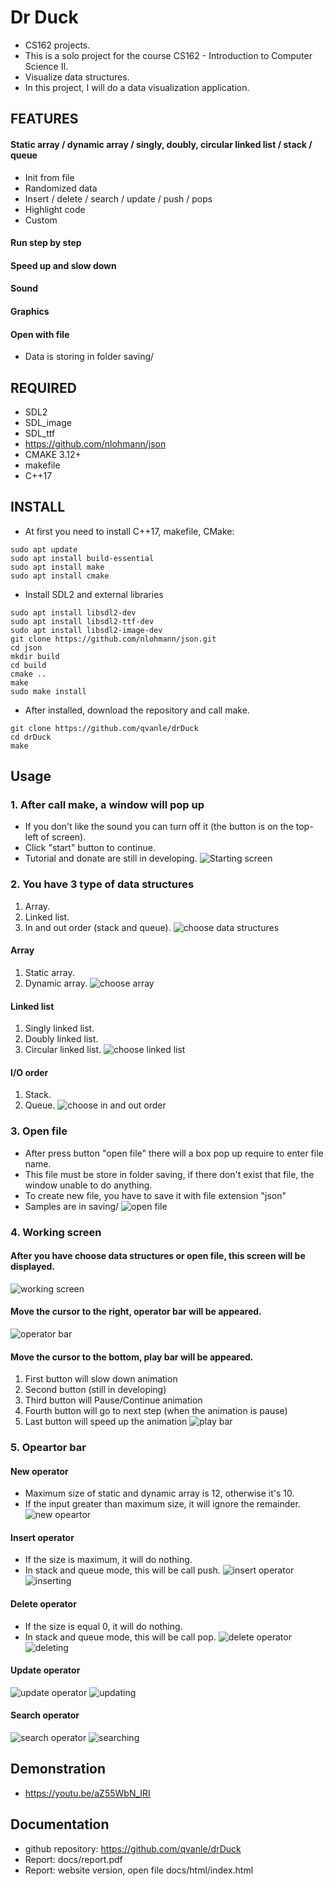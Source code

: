 # Dr Duck
- CS162 projects.
- This is a solo project for the course CS162 - Introduction to Computer Science II.
- Visualize data structures.
- In this project, I will do a data visualization application.
## FEATURES 
#### Static array / dynamic array / singly, doubly, circular linked list / stack / queue
- Init from file
- Randomized data
- Insert / delete / search / update / push / pops
- Highlight code
- Custom
#### Run step by step
#### Speed up and slow down
#### Sound 
#### Graphics
#### Open with file 
- Data is storing in folder saving/
## REQUIRED
- SDL2
- SDL\_image
- SDL\_ttf
- https://github.com/nlohmann/json
- CMAKE 3.12+
- makefile
- C++17
## INSTALL 
- At first you need to install C++17, makefile, CMake:
```
sudo apt update 
sudo apt install build-essential
sudo apt install make 
sudo apt install cmake 
```
- Install SDL2 and external libraries
```
sudo apt install libsdl2-dev
sudo apt install libsdl2-ttf-dev
sudo apt install libsdl2-image-dev
git clone https://github.com/nlohmann/json.git 
cd json
mkdir build
cd build
cmake ..
make
sudo make install
```

- After installed, download the repository and call make.
```
git clone https://github.com/qvanle/drDuck
cd drDuck 
make 
```
## Usage
### 1. After call make, a window will pop up
- If you don't like the sound you can turn off it (the button is on the top-left of screen).
- Click "start" button to continue.
- Tutorial and donate are still in developing.
![Starting screen](docs/images/starting_screen.png)
### 2. You have 3 type of data structures 
1. Array.
2. Linked list.
3. In and out order (stack and queue).
![choose data structures](docs/images/choose_data_structures.png)
#### Array 
1. Static array.
2. Dynamic array.
![choose array](docs/images/choose_array.png)
#### Linked list 
1. Singly linked list.
2. Doubly linked list.
3. Circular linked list.
![choose linked list](docs/images/choose_linked_list.png)
#### I/O order 
1. Stack.
2. Queue.
![choose in and out order](docs/images/choose_InO_order.png)
### 3. Open file 
- After press button "open file" there will a box pop up require to enter file name.
- This file must be store in folder saving, if there don't exist that file, the window unable to do anything.
- To create new file, you have to save it with file extension "json" 
- Samples are in saving/
![open file](docs/images/open_file_input.png)
### 4. Working screen 
#### After you have choose data structures or open file, this screen will be displayed.
![working screen](docs/images/working_screen.png)
#### Move the cursor to the right, operator bar will be appeared.
![operator bar](docs/images/operator_bar.png)
#### Move the cursor to the bottom, play bar will be appeared.
1. First button will slow down animation
2. Second button (still in developing)
3. Third button will Pause/Continue animation 
4. Fourth button will go to next step (when the animation is pause) 
5. Last button will speed up the animation
![play bar](docs/images/play_bar.png)
### 5. Opeartor bar
#### New operator 
- Maximum size of static and dynamic array is 12, otherwise it's 10.
- If the input greater than maximum size, it will ignore the remainder.
![new opeartor](docs/images/new_operator.png)
#### Insert operator 
- If the size is maximum, it will do nothing.
- In stack and queue mode, this will be call push. 
![insert operator](docs/images/insert_operator.png)
![inserting](docs/images/inserting.png)
#### Delete operator 
- If the size is equal 0, it will do nothing.
- In stack and queue mode, this will be call pop.
![delete operator](docs/images/delete_operator.png)
![deleting](docs/images/deleting.png)
#### Update operator 
![update operator](docs/images/update_operator.png)
![updating](docs/images/updating.png)
#### Search operator
![search operator](docs/images/search_operator.png) 
![searching](docs/images/searching.png)
## Demonstration
- https://youtu.be/aZ55WbN_IRI
## Documentation
- github repository: https://github.com/qvanle/drDuck
- Report: docs/report.pdf 
- Report: website version, open file docs/html/index.html
